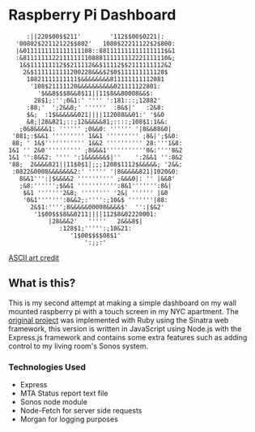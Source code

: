 # Raspberry Pi Dashboard
```
     :||220$00$$211'        '112$$00$0221|:           
  '00802$22112122$$802'   1080$22211122$2$800:        
  |&0111111111111111108::881111111111111111$&1        
  :&8111111122111111110888111111112221111110&;        
   1&$111111112$$211112&&$11112$$2111111112&2         
    2&$1111111111200228&&&$2$0$111111111128$          
     18821111111111$&&&&&&&&811111111112081           
      '108$21111120&&&&&&&&&&021111122801:            
        '$&&8$$$8&&8$11||11$8&&80008&&$:              
       28$1;:'';0&1:' '''' ':181:::;12882'            
     :88;'  ';2&&8;' ''''''  :8&$|'   :2&8:           
     $&;  :1$&&&&&&021||||112088&&01:' '$&0           
     &8;|28&821;::;12&&&&&81;::::;108$1:1&&:          
   ;0&8&&&&1: '''''' ;0&&0: '''''' '|8&&88&0|         
 '081;:$&&1 ''''''''' 1&&1 ''''''''' ;8&|';$&0:       
 88; ' 1&$''''''''''' 1&&2 '''''''''' 28:'''1&8:      
1&1 '' 2&0'''''''''' ;8&&&1'''''''''''0&:''''8&2      
1&1 '':8&&2: '''' ':1&&&&&&$|''    ':2&&1 '':8&2      
'88;  2&&&&821||11$0$1|;;;1208$1112$&&&&&; '2&&:      
 :0822&0008&&&&&&&2:' ''''' '|8&&&&&821|1020&0:       
   8&&1''':|$&&&&2 '''''''''' ;&&&0|: '' |&&8'        
   ;&8:'''''';$&&1 ''''''''''':8&1''''''':8&|         
    $&1 '''''''2&8; '''''''' '2&| '''''' |&0          
    '0&1''''''':8&&2;:'''':;10&$ '''''''|88:          
      2&$1:'''';8&&&&&00008&&&&$'  '':|$&2'           
       '1$00$$$8&&0211||||112$8&02220001:             
           |28&&&2'   '''''   2&&&8$|
              :128$1;''''':;10&21:                    
                 '1$00$$$$08$1'                       
                     ':;;:'
```
[ASCII art credit](https://gist.github.com/onehouse/2980361)

## What is this?
This is my second attempt at making a simple dashboard on my wall mounted 
raspberry pi with a touch screen in my NYC apartment. The 
[original project](https://github.com/gittheking/sinatra_pi) was implemented
with Ruby using the Sinatra web framework, this version is written in JavaScript
using Node.js with the Express.js framework and contains some extra features
such as adding control to my living room's Sonos system.

### Technologies Used
- Express
- MTA Status report text file
- Sonos node module
- Node-Fetch for server side requests
- Morgan for logging purposes
